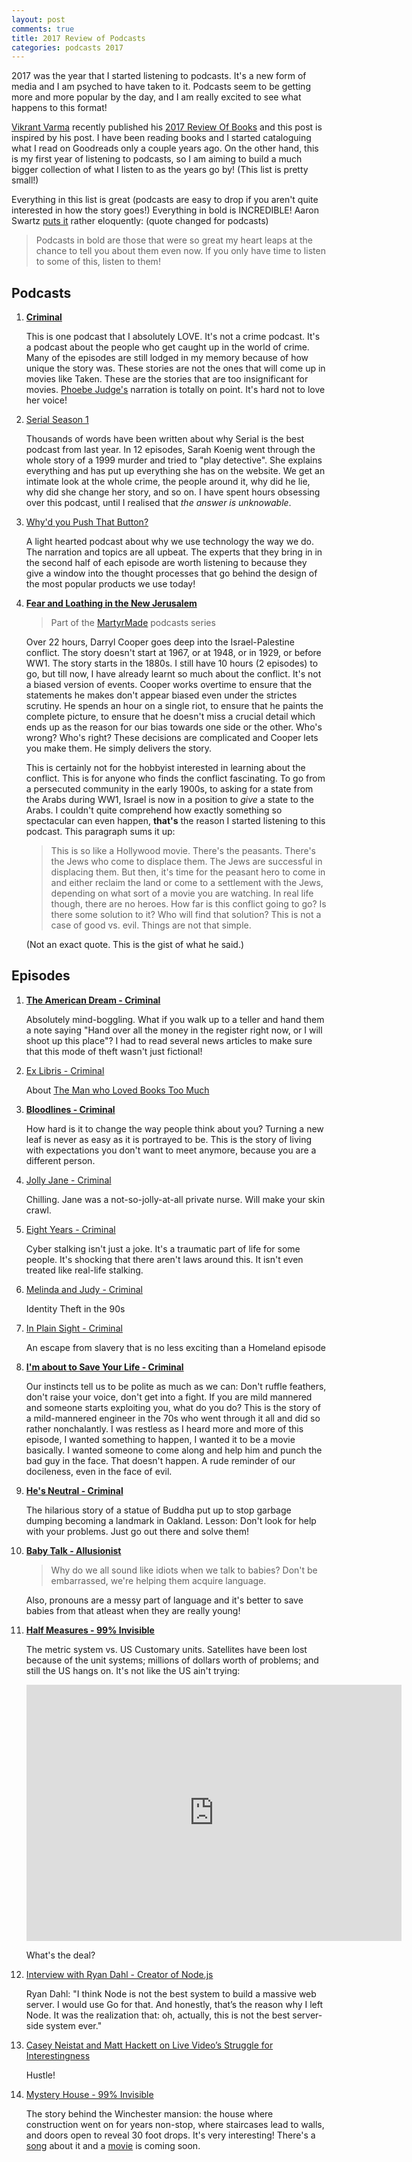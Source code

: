 ```yaml
---
layout: post
comments: true
title: 2017 Review of Podcasts
categories: podcasts 2017
---
```


2017 was the year that I started listening to podcasts. It's a new form of media
and I am psyched to have taken to it. Podcasts seem to be getting more and more
popular by the day, and I am really excited to see what happens to this format!

[Vikrant Varma](http://www.amrav.net) recently published his [2017 Review Of
Books](http://www.amrav.net/books-2017) and this post is inspired by his post.
I have been reading books and I started cataloguing what I read on Goodreads
only a couple years ago. On the other hand, this is my first year of listening
to podcasts, so I am aiming to build a much bigger collection of what I listen
to as the years go by! (This list is pretty small!)

Everything in this list is great (podcasts are easy to drop if you aren't quite
interested in how the story goes!) Everything in bold is INCREDIBLE! Aaron
Swartz [puts it](http://www.aaronsw.com/weblog/books2011) rather eloquently:
(quote changed for podcasts)

> Podcasts in bold are those that were so great my heart leaps at the chance to
> tell you about them even now. If you only have time to listen to some of this,
> listen to them!

## Podcasts

1. **[Criminal](http://www.thisiscriminal.com/)**

    This is one podcast that I absolutely LOVE. It's not a crime podcast. It's a
    podcast about the people who get caught up in the world of crime. Many of
    the episodes are still lodged in my memory because of how unique the story
    was. These stories are not the ones that will come up in movies like Taken.
    These are the stories that are too insignificant for movies.
    [Phoebe Judge's](https://twitter.com/PhoebeVJudge/) narration is totally on
    point. It's hard not to love her voice!

2. [Serial Season 1](https://serialpodcast.org/season-one)

    Thousands of words have been written about why Serial is the best podcast
    from last year. In 12 episodes, Sarah Koenig went through the whole story of
    a 1999 murder and tried to "play detective". She explains everything and has
    put up everything she has on the website. We get an intimate look at the
    whole crime, the people around it, why did he lie, why did she change her
    story, and so on. I have spent hours obsessing over this podcast, until I
    realised that _the answer is unknowable_.

3. [Why'd you Push That Button?](https://www.theverge.com/whyd-you-push-that-button)

    A light hearted podcast about why we use technology the way we do. The
    narration and topics are all upbeat. The experts that they bring in in the
    second half of each episode are worth listening to because they give a
    window into the thought processes that go behind the design of the most
    popular products we use today!

4. **[Fear and Loathing in the New Jerusalem](http://www.martyrmade.com/fear-loathing-in-the-new-jerusalem/)**

    > Part of the [MartyrMade](http://www.martyrmade.com/) podcasts series

    Over 22 hours, Darryl Cooper goes deep into the Israel-Palestine conflict.
    The story doesn't start at 1967, or at 1948, or in 1929, or before WW1. The
    story starts in the 1880s. I still have 10 hours (2 episodes) to go, but
    till now, I have already learnt so much about the conflict. It's not a
    biased version of events. Cooper works overtime to ensure that the
    statements he makes don't appear biased even under the strictes scrutiny. He
    spends an hour on a single riot, to ensure that he paints the complete
    picture, to ensure that he doesn't miss a crucial detail which ends up as
    the reason for our bias towards one side or the other.  Who's wrong? Who's
    right? These decisions are complicated and Cooper lets you make them. He
    simply delivers the story.

    This is certainly not for the hobbyist interested in learning about the
    conflict. This is for anyone who finds the conflict fascinating. To go from
    a persecuted community in the early 1900s, to asking for a state from the
    Arabs during WW1, Israel is now in a position to _give_ a state to the
    Arabs. I couldn't quite comprehend how exactly something so spectacular can
    even happen, **that's** the reason I started listening to this podcast.
    This paragraph sums it up:

    > This is so like a Hollywood movie. There's the peasants. There's the Jews
    > who come to displace them. The Jews are successful in displacing them. But then,
    > it's time for the peasant hero to come in and either reclaim the land or
    > come to a settlement with the Jews, depending on what sort of a movie you
    > are watching. In real life though, there are no heroes. How far is this
    > conflict going to go? Is there some solution to it? Who will find that
    > solution? This is not a case of good vs. evil. Things are not that simple.

    (Not an exact quote. This is the gist of what he said.)

## Episodes

1. **[The American Dream - Criminal](http://www.thisiscriminal.com/episode-31-american-dream-11-17-2015/)**

    Absolutely mind-boggling. What if you walk up to a teller and hand them a
    note saying "Hand over all the money in the register right now, or I will
    shoot up this place"? I had to read several news articles to make sure that
    this mode of theft wasn't just fictional!

2. [Ex Libris - Criminal](http://www.thisiscriminal.com/episode-22-ex-libris-6-26-2015/)

    About [The Man who Loved Books Too Much](https://www.goodreads.com/book/show/6251543-the-man-who-loved-books-too-much)

3. **[Bloodlines - Criminal](http://www.thisiscriminal.com/episode-21-bloodlines-6-5-2015/)**

    How hard is it to change the way people think about you? Turning a new leaf
    is never as easy as it is portrayed to be. This is the story of living with
    expectations you don't want to meet anymore, because you are a different
    person.

4. [Jolly Jane - Criminal](http://www.thisiscriminal.com/episode-38-jolly-jane-3-4-2016/)

    Chilling. Jane was a not-so-jolly-at-all private nurse. Will make your skin
    crawl.

5. [Eight Years - Criminal](http://www.thisiscriminal.com/episode-48-eight-years-8-12-2016/)

    Cyber stalking isn't just a joke. It's a traumatic part of life for some
    people. It's shocking that there aren't laws around this. It isn't even
    treated like real-life stalking.

6. [Melinda and Judy - Criminal](http://www.thisiscriminal.com/episode-53-melinda-and-judy-10-21-2016/)

    Identity Theft in the 90s

7. [In Plain Sight - Criminal](http://www.thisiscriminal.com/episode-59-in-plain-sight-1-20-2017/)

    An escape from slavery that is no less exciting than a Homeland episode

8. **[I'm about to Save Your Life - Criminal](http://www.thisiscriminal.com/episode-eleven-im-about-to-save-your-life-10-30-2014/)**

    Our instincts tell us to be polite as much as we can: Don't ruffle feathers,
    don't raise your voice, don't get into a fight. If you are mild mannered and
    someone starts exploiting you, what do you do? This is the story of a
    mild-mannered engineer in the 70s who went through it all and did so rather
    nonchalantly. I was restless as I heard more and more of this episode, I
    wanted something to happen, I wanted it to be a movie basically. I wanted
    someone to come along and help him and punch the bad guy in the face. That
    doesn't happen. A rude reminder of our docileness, even in the face of evil.

9. **[He's Neutral - Criminal](http://www.thisiscriminal.com/episode-15-hes-neutral/)**

    The hilarious story of a statue of Buddha put up to stop garbage dumping
    becoming a landmark in Oakland. Lesson: Don't look for help with your
    problems. Just go out there and solve them!

10. **[Baby Talk - Allusionist](https://www.theallusionist.org/allusionist/baby-talk)**

    > Why do we all sound like idiots when we talk to babies? Don't be
    > embarrassed, we're helping them acquire language.

    Also, pronouns are a messy part of language and it's better to save babies
    from that atleast when they are really young!

11. **[Half Measures - 99% Invisible](https://99percentinvisible.org/episode/half-measures/)**

    The metric system vs. US Customary units. Satellites have been lost because
    of the unit systems; millions of dollars worth of problems; and still the US
    hangs on. It's not like the US ain't trying:

    <iframe width="600" height="410"
    src="https://www.youtube.com/embed/JUXutV6Vk6k" frameborder="0"
    allow="autoplay; encrypted-media" allowfullscreen></iframe>

    What's the deal?

12. [Interview with Ryan Dahl - Creator of
    Node.js](https://www.mappingthejourney.com/single-post/2017/08/31/episode-8-interview-with-ryan-dahl-creator-of-nodejs/)

    Ryan Dahl: "I think Node is not the best system to build a massive web
    server. I would use Go for that. And honestly, that’s the reason why I left
    Node. It was the realization that: oh, actually, this is not the best
    server-side system ever."

13. [Casey Neistat and Matt Hackett on Live Video’s Struggle for
    Interestingness](https://blog.ycombinator.com/casey-neistat-and-matt-hackett-on-live-videos-struggle-for-interestingness/)

    Hustle!

14. [Mystery House - 99%
    Invisible](https://99percentinvisible.org/episode/mystery-house/)

    The story behind the Winchester mansion: the house where construction went
    on for years non-stop, where staircases lead to walls, and doors open to
    reveal 30 foot drops. It's very interesting! There's a
    [song](https://www.youtube.com/watch?v=ggYrq6TJuxs) about it and a
    [movie](https://www.youtube.com/watch?v=0Juc2cL26mg) is coming soon.
